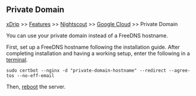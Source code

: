 ## Private Domain
[xDrip](../../README.md) >> [Features](../Features_page.md) >> [Nightscout](../Nightscout_page.md) >> [Google Cloud](./GoogleCloud.md) >> Private Domain  
  
You can use your private domain instead of a FreeDNS hostname.  
  
First, set up a FreeDNS hostname following the installation guide.  After completing installation and having a working setup, enter the following in a [terminal](./Terminal.md).  
  
```
sudo certbot --nginx -d "private-domain-hostname" --redirect --agree-tos --no-eff-email
```
  
Then, [reboot](./Restart.md) the server.  
